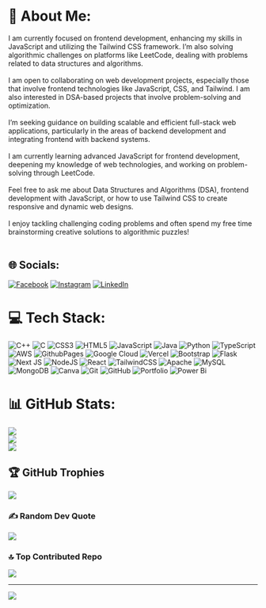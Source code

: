 # 💫 About Me:
I am currently focused on frontend development, enhancing my skills in JavaScript and utilizing the Tailwind CSS framework. I’m also solving algorithmic challenges on platforms like LeetCode, dealing with problems related to data structures and algorithms.<br><br>I am open to collaborating on web development projects, especially those that involve frontend technologies like JavaScript, CSS, and Tailwind. I am also interested in DSA-based projects that involve problem-solving and optimization.<br><br>I’m seeking guidance on building scalable and efficient full-stack web applications, particularly in the areas of backend development and integrating frontend with backend systems.<br><br>I am currently learning advanced JavaScript for frontend development, deepening my knowledge of web technologies, and working on problem-solving through LeetCode.<br><br>Feel free to ask me about Data Structures and Algorithms (DSA), frontend development with JavaScript, or how to use Tailwind CSS to create responsive and dynamic web designs.<br><br>I enjoy tackling challenging coding problems and often spend my free time brainstorming creative solutions to algorithmic puzzles!<br><br>


## 🌐 Socials:
[![Facebook](https://img.shields.io/badge/Facebook-%231877F2.svg?logo=Facebook&logoColor=white)](https://facebook.com/mrinal.priyadarshan.1) [![Instagram](https://img.shields.io/badge/Instagram-%23E4405F.svg?logo=Instagram&logoColor=white)](https://instagram.com/_harsh_kumar_hk) [![LinkedIn](https://img.shields.io/badge/LinkedIn-%230077B5.svg?logo=linkedin&logoColor=white)](https://linkedin.com/in/harshkr70046) 

# 💻 Tech Stack:
![C++](https://img.shields.io/badge/c++-%2300599C.svg?style=plastic&logo=c%2B%2B&logoColor=white) ![C](https://img.shields.io/badge/c-%2300599C.svg?style=plastic&logo=c&logoColor=white) ![CSS3](https://img.shields.io/badge/css3-%231572B6.svg?style=plastic&logo=css3&logoColor=white) ![HTML5](https://img.shields.io/badge/html5-%23E34F26.svg?style=plastic&logo=html5&logoColor=white) ![JavaScript](https://img.shields.io/badge/javascript-%23323330.svg?style=plastic&logo=javascript&logoColor=%23F7DF1E) ![Java](https://img.shields.io/badge/java-%23ED8B00.svg?style=plastic&logo=openjdk&logoColor=white) ![Python](https://img.shields.io/badge/python-3670A0?style=plastic&logo=python&logoColor=ffdd54) ![TypeScript](https://img.shields.io/badge/typescript-%23007ACC.svg?style=plastic&logo=typescript&logoColor=white) ![AWS](https://img.shields.io/badge/AWS-%23FF9900.svg?style=plastic&logo=amazon-aws&logoColor=white) ![GithubPages](https://img.shields.io/badge/github%20pages-121013?style=plastic&logo=github&logoColor=white) ![Google Cloud](https://img.shields.io/badge/GoogleCloud-%234285F4.svg?style=plastic&logo=google-cloud&logoColor=white) ![Vercel](https://img.shields.io/badge/vercel-%23000000.svg?style=plastic&logo=vercel&logoColor=white) ![Bootstrap](https://img.shields.io/badge/bootstrap-%238511FA.svg?style=plastic&logo=bootstrap&logoColor=white) ![Flask](https://img.shields.io/badge/flask-%23000.svg?style=plastic&logo=flask&logoColor=white) ![Next JS](https://img.shields.io/badge/Next-black?style=plastic&logo=next.js&logoColor=white) ![NodeJS](https://img.shields.io/badge/node.js-6DA55F?style=plastic&logo=node.js&logoColor=white) ![React](https://img.shields.io/badge/react-%2320232a.svg?style=plastic&logo=react&logoColor=%2361DAFB) ![TailwindCSS](https://img.shields.io/badge/tailwindcss-%2338B2AC.svg?style=plastic&logo=tailwind-css&logoColor=white) ![Apache](https://img.shields.io/badge/apache-%23D42029.svg?style=plastic&logo=apache&logoColor=white) ![MySQL](https://img.shields.io/badge/mysql-4479A1.svg?style=plastic&logo=mysql&logoColor=white) ![MongoDB](https://img.shields.io/badge/MongoDB-%234ea94b.svg?style=plastic&logo=mongodb&logoColor=white) ![Canva](https://img.shields.io/badge/Canva-%2300C4CC.svg?style=plastic&logo=Canva&logoColor=white) ![Git](https://img.shields.io/badge/git-%23F05033.svg?style=plastic&logo=git&logoColor=white) ![GitHub](https://img.shields.io/badge/github-%23121011.svg?style=plastic&logo=github&logoColor=white) ![Portfolio](https://img.shields.io/badge/Portfolio-%23000000.svg?style=plastic&logo=firefox&logoColor=#FF7139) ![Power Bi](https://img.shields.io/badge/power_bi-F2C811?style=plastic&logo=powerbi&logoColor=black)
# 📊 GitHub Stats:
![](https://github-readme-stats.vercel.app/api?username=harshkr70046&theme=cobalt&hide_border=false&include_all_commits=false&count_private=false)<br/>
![](https://github-readme-streak-stats.herokuapp.com/?user=harshkr70046&theme=cobalt&hide_border=false)<br/>
![](https://github-readme-stats.vercel.app/api/top-langs/?username=harshkr70046&theme=cobalt&hide_border=false&include_all_commits=false&count_private=false&layout=compact)

## 🏆 GitHub Trophies
![](https://github-profile-trophy.vercel.app/?username=harshkr70046&theme=radical&no-frame=false&no-bg=true&margin-w=4)

### ✍ Random Dev Quote
![](https://quotes-github-readme.vercel.app/api?type=horizontal&theme=radical)

### 🔝 Top Contributed Repo
![](https://github-contributor-stats.vercel.app/api?username=harshkr70046&limit=5&theme=dark&combine_all_yearly_contributions=true)

---
[![](https://visitcount.itsvg.in/api?id=harshkr70046&icon=0&color=0)](https://visitcount.itsvg.in)

<!-- Proudly created with GPRM ( https://gprm.itsvg.in ) -->
